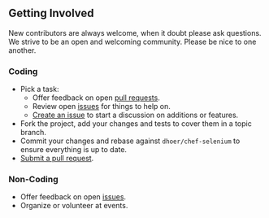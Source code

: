 ## Getting Involved

New contributors are always welcome, when it doubt please ask questions. We strive to be an open and welcoming 
community. Please be nice to one another.

### Coding

* Pick a task:
  * Offer feedback on open [pull requests](https://github.com/dhoer/chef-selenium/pulls).
  * Review open [issues](https://github.com/dhoer/chef-selenium/issues) for things to help on.
  * [Create an issue](https://github.com/dhoer/chef-selenium/issues/new) to start a discussion on additions or features.
* Fork the project, add your changes and tests to cover them in a topic branch.
* Commit your changes and rebase against `dhoer/chef-selenium` to ensure everything is up to date.
* [Submit a pull request](https://github.com/dhoer/chef-selenium/compare/).

### Non-Coding

* Offer feedback on open [issues](https://github.com/dhoer/chef-selenium/issues).
* Organize or volunteer at events.
